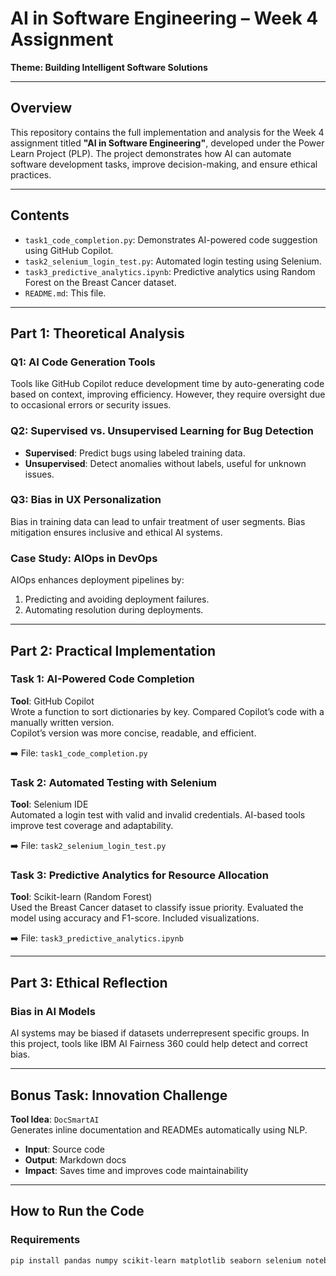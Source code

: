 # AI in Software Engineering – Week 4 Assignment

**Theme: Building Intelligent Software Solutions**

---

## Overview

This repository contains the full implementation and analysis for the Week 4 assignment titled **"AI in Software Engineering"**, developed under the Power Learn Project (PLP). The project demonstrates how AI can automate software development tasks, improve decision-making, and ensure ethical practices.

---

## Contents

- `task1_code_completion.py`: Demonstrates AI-powered code suggestion using GitHub Copilot.
- `task2_selenium_login_test.py`: Automated login testing using Selenium.
- `task3_predictive_analytics.ipynb`: Predictive analytics using Random Forest on the Breast Cancer dataset.
- `README.md`: This file.

---

## Part 1: Theoretical Analysis

### Q1: AI Code Generation Tools
Tools like GitHub Copilot reduce development time by auto-generating code based on context, improving efficiency. However, they require oversight due to occasional errors or security issues.

### Q2: Supervised vs. Unsupervised Learning for Bug Detection
- **Supervised**: Predict bugs using labeled training data.
- **Unsupervised**: Detect anomalies without labels, useful for unknown issues.

### Q3: Bias in UX Personalization
Bias in training data can lead to unfair treatment of user segments. Bias mitigation ensures inclusive and ethical AI systems.

### Case Study: AIOps in DevOps
AIOps enhances deployment pipelines by:
1. Predicting and avoiding deployment failures.
2. Automating resolution during deployments.

---

## Part 2: Practical Implementation

### Task 1: AI-Powered Code Completion
**Tool**: GitHub Copilot  
Wrote a function to sort dictionaries by key. Compared Copilot’s code with a manually written version.  
Copilot’s version was more concise, readable, and efficient.

➡️ File: `task1_code_completion.py`

### Task 2: Automated Testing with Selenium
**Tool**: Selenium IDE  
Automated a login test with valid and invalid credentials. AI-based tools improve test coverage and adaptability.

➡️ File: `task2_selenium_login_test.py`

### Task 3: Predictive Analytics for Resource Allocation
**Tool**: Scikit-learn (Random Forest)  
Used the Breast Cancer dataset to classify issue priority. Evaluated the model using accuracy and F1-score. Included visualizations.

➡️ File: `task3_predictive_analytics.ipynb`

---

## Part 3: Ethical Reflection

### Bias in AI Models
AI systems may be biased if datasets underrepresent specific groups. In this project, tools like IBM AI Fairness 360 could help detect and correct bias.

---

## Bonus Task: Innovation Challenge

**Tool Idea**: `DocSmartAI`  
Generates inline documentation and READMEs automatically using NLP.

- **Input**: Source code  
- **Output**: Markdown docs  
- **Impact**: Saves time and improves code maintainability

---

## How to Run the Code

### Requirements
```bash
pip install pandas numpy scikit-learn matplotlib seaborn selenium notebook
